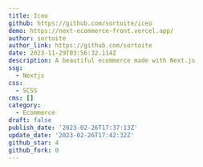 ```yaml
---
title: Iceo
github: https://github.com/sortoite/iceo
demo: https://next-ecommerce-front.vercel.app/
author: sortoite
author_link: https://github.com/sortoite
date: 2023-11-29T03:56:32.114Z
description: A beautiful ecommerce made with Next.js
ssg:
  - Nextjs
css:
  - SCSS
cms: []
category:
  - Ecommerce
draft: false
publish_date: '2023-02-26T17:37:13Z'
update_date: '2023-02-26T17:42:32Z'
github_star: 4
github_fork: 0
---
```

